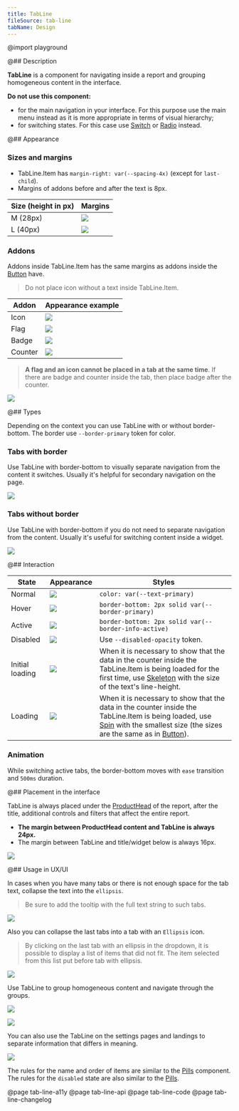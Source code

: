 ```yaml
---
title: TabLine
fileSource: tab-line
tabName: Design
---
```


@import playground

@## Description

**TabLine** is a component for navigating inside a report and grouping homogeneous content in the interface.

**Do not use this component:**

- for the main navigation in your interface. For this purpose use the main menu instead as it is more appropriate in terms of visual hierarchy;
- for switching states. For this case use [Switch](/components/switch/) or [Radio](/components/radio/) instead.

@## Appearance

### Sizes and margins

- TabLine.Item has `margin-right: var(--spacing-4x)` (except for `last-child`).
- Margins of addons before and after the text is 8px.

Size (height in px) | Margins                    |
| --------- | -------------------------- |
| M (28px)  | ![](static/tab-m.png) |
| L (40px)  | ![](static/tab-l.png) |

### Addons

Addons inside TabLine.Item has the same margins as addons inside the [Button](/components/button/) have.

> Do not place icon without a text inside TabLine.Item.

| Addon   | Appearance example               |
| ------- | -------------------------------- |
| Icon    | ![](static/icon.png)   |
| Flag    | ![](static/flag.png)   |
| Badge   | ![](static/badge.png) |
| Counter | ![](static/counter.png)   |

> **A flag and an icon cannot be placed in a tab at the same time**. If there are badge and counter inside the tab, then place badge after the counter.

![](static/monster.png)

@## Types

Depending on the context you can use TabLine with or without border-bottom. The border use `--border-primary` token for color.

### Tabs with border

Use TabLine with border-bottom to visually separate navigation from the content it switches. Usually it's helpful for secondary navigation on the page.

![](static/tab-with-border.png)

### Tabs without border

Use TabLine with border-bottom if you do not need to separate navigation from the content. Usually it's useful for switching content inside a widget.

![](static/tab-without-border.png)

@## Interaction

| State           | Appearance                                           | Styles                                                                                                                                                                                                               |
| --------------- | ---------------------------------------------------- | -------------------------------------------------------------------------------------------------------------------------------------------------------------------------------------------------------------------- |
| Normal          | ![](static/normal-active.png)            | `color: var(--text-primary)`                                                                                                                                                                                        |
| Hover           | ![](static/hover.png)                     | `border-bottom: 2px solid var(--border-primary)`                                                                                                                                                                    |
| Active          | ![](static/normal-active.png)            | `border-bottom: 2px solid var(--border-info-active)`                                                                                                                                                                |
| Disabled        | ![](static/disabled.png)               | Use `--disabled-opacity` token.                                                                                                                                                                                      |
| Initial loading | ![](static/initial-loading.png) | When it is necessary to show that the data in the counter inside the TabLine.Item is being loaded for the first time, use [Skeleton](/components/skeleton/) with the size of the text's line-height.                 |
| Loading         | ![](static/loading.png)                 | When it is necessary to show that the data in the counter inside the TabLine.Item is being loaded, use [Spin](/components/spin/) with the smallest size (the sizes are the same as in [Button](/components/button)). |

### Animation

While switching active tabs, the border-bottom moves with `ease` transition and `500ms` duration.

@## Placement in the interface

TabLine is always placed under the [ProductHead](/components/product-head/) of the report, after the title, additional controls and filters that affect the entire report.

- **The margin between ProductHead content and TabLine is always 24px.**
- The margin between TabLine and title/widget below is always 16px.

![](static/tabs-margins.png)

@## Usage in UX/UI

In cases when you have many tabs or there is not enough space for the tab text, collapse the text into the `ellipsis`.

> Be sure to add the tooltip with the full text string to such tabs.

![](static/ellipsis.png)

Also you can collapse the last tabs into a tab with an `Ellipsis` icon.

> By clicking on the last tab with an ellipsis in the dropdown, it is possible to display a list of items that did not fit. The item selected from this list put before tab with ellipsis.

![](static/tabline-collapse.png)

Use TabLine to group homogeneous content and navigate through the groups.

![](static/tab-without-border.png)

![](static/tabs-example.png)

You can also use the TabLine on the settings pages and landings to separate information that differs in meaning.

![](static/tabs-example-2.png)

The rules for the name and order of items are similar to the [Pills](/components/pills/) component. The rules for the `disabled` state are also similar to the [Pills](/components/pills/).

@page tab-line-a11y
@page tab-line-api
@page tab-line-code
@page tab-line-changelog
